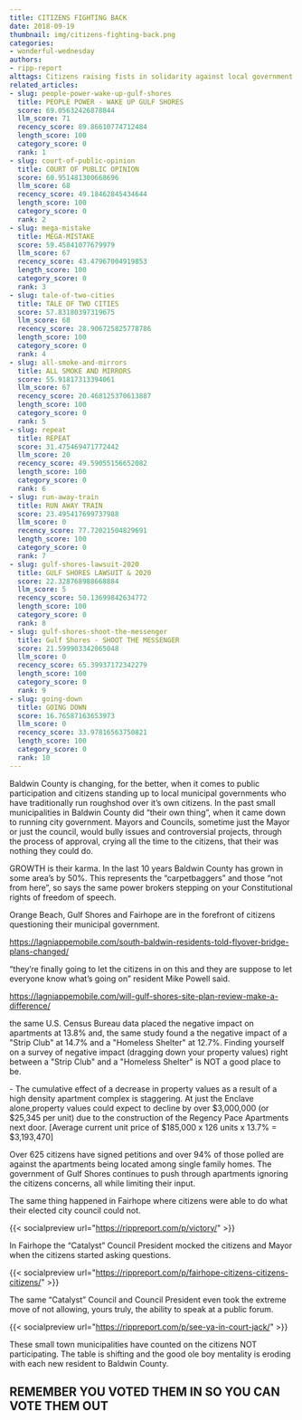 ```yaml
---
title: CITIZENS FIGHTING BACK
date: 2018-09-19
thumbnail: img/citizens-fighting-back.png
categories:
- wonderful-wednesday
authors:
- ripp-report
alttags: Citizens raising fists in solidarity against local government overreach in Baldwin County
related_articles:
- slug: people-power-wake-up-gulf-shores
  title: PEOPLE POWER - WAKE UP GULF SHORES
  score: 69.05632426878844
  llm_score: 71
  recency_score: 89.86610774712484
  length_score: 100
  category_score: 0
  rank: 1
- slug: court-of-public-opinion
  title: COURT OF PUBLIC OPINION
  score: 60.951481300668696
  llm_score: 68
  recency_score: 49.18462845434644
  length_score: 100
  category_score: 0
  rank: 2
- slug: mega-mistake
  title: MEGA-MISTAKE
  score: 59.45841077679979
  llm_score: 67
  recency_score: 43.47967004919853
  length_score: 100
  category_score: 0
  rank: 3
- slug: tale-of-two-cities
  title: TALE OF TWO CITIES
  score: 57.83180397319675
  llm_score: 68
  recency_score: 28.906725825778786
  length_score: 100
  category_score: 0
  rank: 4
- slug: all-smoke-and-mirrors
  title: ALL SMOKE AND MIRRORS
  score: 55.91817313394061
  llm_score: 67
  recency_score: 20.468125370613887
  length_score: 100
  category_score: 0
  rank: 5
- slug: repeat
  title: REPEAT
  score: 31.475469471772442
  llm_score: 20
  recency_score: 49.59055156652082
  length_score: 100
  category_score: 0
  rank: 6
- slug: run-away-train
  title: RUN AWAY TRAIN
  score: 23.495417699737988
  llm_score: 0
  recency_score: 77.72021504829691
  length_score: 100
  category_score: 0
  rank: 7
- slug: gulf-shores-lawsuit-2020
  title: GULF SHORES LAWSUIT & 2020
  score: 22.328768988668884
  llm_score: 5
  recency_score: 50.13699842634772
  length_score: 100
  category_score: 0
  rank: 8
- slug: gulf-shores-shoot-the-messenger
  title: Gulf Shores - SHOOT THE MESSENGER
  score: 21.599903342065048
  llm_score: 0
  recency_score: 65.39937172342279
  length_score: 100
  category_score: 0
  rank: 9
- slug: going-down
  title: GOING DOWN
  score: 16.76587163653973
  llm_score: 0
  recency_score: 33.97816563750821
  length_score: 100
  category_score: 0
  rank: 10
---
```

Baldwin County is changing, for the better, when it comes to public participation and citizens standing up to local municipal governments who have traditionally run roughshod over it’s own citizens. In the past small municipalities in Baldwin County did “their own thing”, when it came down to running city government. Mayors and Councils, sometime just the Mayor or just the council, would bully issues and controversial projects, through the process of approval, crying all the time to the citizens, that their was nothing they could do.

GROWTH is their karma. In the last 10 years Baldwin County has grown in some area’s by 50%. This represents the “carpetbaggers” and those “not from here”, so says the same power brokers stepping on your Constitutional rights of freedom of speech.

Orange Beach, Gulf Shores and Fairhope are in the forefront of citizens questioning their municipal government.

https://lagniappemobile.com/south-baldwin-residents-told-flyover-bridge-plans-changed/

“they’re finally going to let the citizens in on this and they are suppose to let everyone know what’s going on” resident Mike Powell said.

https://lagniappemobile.com/will-gulf-shores-site-plan-review-make-a-difference/

the same U.S. Census Bureau data placed the negative impact on apartments at 13.8% and, the same study found a the negative impact of a "Strip Club" at 14.7% and a "Homeless Shelter" at 12.7%. Finding yourself on a survey of negative impact (dragging down your property values) right between a "Strip Club" and a "Homeless Shelter" is NOT a good place to be.

\- The cumulative effect of a decrease in property values as a result of a high density apartment complex is staggering. At just the Enclave alone,property values could expect to decline by over $3,000,000 (or $25,345 per unit) due to the construction of the Regency Pace Apartments next door. \[Average current unit price of $185,000 x 126 units x 13.7% = $3,193,470\]

Over 625 citizens have signed petitions and over 94% of those polled are against the apartments being located among single family homes. The government of Gulf Shores continues to push through apartments ignoring the citizens concerns, all while limiting their input.

The same thing happened in Fairhope where citizens were able to do what their elected city council could not.

{{< socialpreview url="https://rippreport.com/p/victory/" >}}

In Fairhope the “Catalyst” Council President mocked the citizens and Mayor when the citizens started asking questions.

{{< socialpreview url="https://rippreport.com/p/fairhope-citizens-citizens-citizens/" >}}

The same “Catalyst” Council and Council President even took the extreme move of not allowing, yours truly, the ability to speak at a public forum.

{{< socialpreview url="https://rippreport.com/p/see-ya-in-court-jack/" >}}

These small town municipalities have counted on the citizens NOT participating. The table is shifting and the good ole boy mentality is eroding with each new resident to Baldwin County.

## REMEMBER YOU VOTED THEM IN SO YOU CAN VOTE THEM OUT
